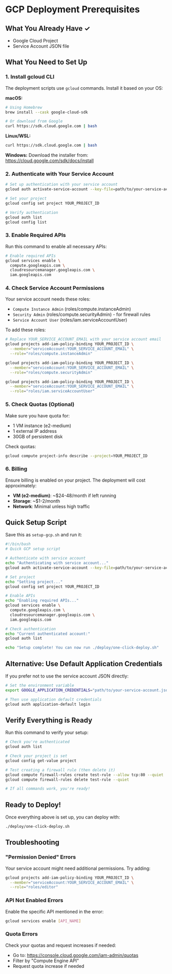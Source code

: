 # GCP Deployment Prerequisites

## What You Already Have ✓
- Google Cloud Project
- Service Account JSON file

## What You Need to Set Up

### 1. Install gcloud CLI
The deployment scripts use `gcloud` commands. Install it based on your OS:

**macOS:**
```bash
# Using Homebrew
brew install --cask google-cloud-sdk

# Or download from Google
curl https://sdk.cloud.google.com | bash
```

**Linux/WSL:**
```bash
curl https://sdk.cloud.google.com | bash
```

**Windows:**
Download the installer from: https://cloud.google.com/sdk/docs/install

### 2. Authenticate with Your Service Account

```bash
# Set up authentication with your service account
gcloud auth activate-service-account --key-file=path/to/your-service-account.json

# Set your project
gcloud config set project YOUR_PROJECT_ID

# Verify authentication
gcloud auth list
gcloud config list
```

### 3. Enable Required APIs
Run this command to enable all necessary APIs:

```bash
# Enable required APIs
gcloud services enable \
  compute.googleapis.com \
  cloudresourcemanager.googleapis.com \
  iam.googleapis.com
```

### 4. Check Service Account Permissions
Your service account needs these roles:
- `Compute Instance Admin` (roles/compute.instanceAdmin)
- `Security Admin` (roles/compute.securityAdmin) - for firewall rules
- `Service Account User` (roles/iam.serviceAccountUser)

To add these roles:
```bash
# Replace YOUR_SERVICE_ACCOUNT_EMAIL with your service account email
gcloud projects add-iam-policy-binding YOUR_PROJECT_ID \
  --member="serviceAccount:YOUR_SERVICE_ACCOUNT_EMAIL" \
  --role="roles/compute.instanceAdmin"

gcloud projects add-iam-policy-binding YOUR_PROJECT_ID \
  --member="serviceAccount:YOUR_SERVICE_ACCOUNT_EMAIL" \
  --role="roles/compute.securityAdmin"

gcloud projects add-iam-policy-binding YOUR_PROJECT_ID \
  --member="serviceAccount:YOUR_SERVICE_ACCOUNT_EMAIL" \
  --role="roles/iam.serviceAccountUser"
```

### 5. Check Quotas (Optional)
Make sure you have quota for:
- 1 VM instance (e2-medium)
- 1 external IP address
- 30GB of persistent disk

Check quotas:
```bash
gcloud compute project-info describe --project=YOUR_PROJECT_ID
```

### 6. Billing
Ensure billing is enabled on your project. The deployment will cost approximately:
- **VM (e2-medium)**: ~$24-48/month if left running
- **Storage**: ~$1-2/month
- **Network**: Minimal unless high traffic

## Quick Setup Script

Save this as `setup-gcp.sh` and run it:

```bash
#!/bin/bash
# Quick GCP setup script

# Authenticate with service account
echo "Authenticating with service account..."
gcloud auth activate-service-account --key-file=path/to/your-service-account.json

# Set project
echo "Setting project..."
gcloud config set project YOUR_PROJECT_ID

# Enable APIs
echo "Enabling required APIs..."
gcloud services enable \
  compute.googleapis.com \
  cloudresourcemanager.googleapis.com \
  iam.googleapis.com

# Check authentication
echo "Current authenticated account:"
gcloud auth list

echo "Setup complete! You can now run ./deploy/one-click-deploy.sh"
```

## Alternative: Use Default Application Credentials

If you prefer not to use the service account JSON directly:

```bash
# Set the environment variable
export GOOGLE_APPLICATION_CREDENTIALS="path/to/your-service-account.json"

# Then use application default credentials
gcloud auth application-default login
```

## Verify Everything is Ready

Run this command to verify your setup:

```bash
# Check you're authenticated
gcloud auth list

# Check your project is set
gcloud config get-value project

# Test creating a firewall rule (then delete it)
gcloud compute firewall-rules create test-rule --allow tcp:80 --quiet
gcloud compute firewall-rules delete test-rule --quiet

# If all commands work, you're ready!
```

## Ready to Deploy!

Once everything above is set up, you can deploy with:

```bash
./deploy/one-click-deploy.sh
```

## Troubleshooting

### "Permission Denied" Errors
Your service account might need additional permissions. Try adding:
```bash
gcloud projects add-iam-policy-binding YOUR_PROJECT_ID \
  --member="serviceAccount:YOUR_SERVICE_ACCOUNT_EMAIL" \
  --role="roles/editor"
```

### API Not Enabled Errors
Enable the specific API mentioned in the error:
```bash
gcloud services enable [API_NAME]
```

### Quota Errors
Check your quotas and request increases if needed:
- Go to: https://console.cloud.google.com/iam-admin/quotas
- Filter by "Compute Engine API"
- Request quota increase if needed
